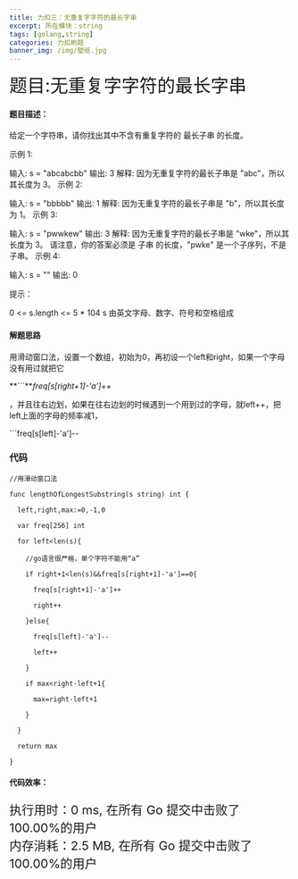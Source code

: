 ```yaml
---
title: 力扣三：无重复字字符的最长字串
excerpt: 所在模块：string
tags: [golang,string]
categories: 力扣刷题
banner_img: /img/壁纸.jpg
---
```


<font size=6px>题目:无重复字字符的最长字串</font>

#### 题目描述：

给定一个字符串，请你找出其中不含有重复字符的 最长子串 的长度。

示例 1:

输入: s = "abcabcbb"
输出: 3 
解释: 因为无重复字符的最长子串是 "abc"，所以其长度为 3。
示例 2:

输入: s = "bbbbb"
输出: 1
解释: 因为无重复字符的最长子串是 "b"，所以其长度为 1。
示例 3:

输入: s = "pwwkew"
输出: 3
解释: 因为无重复字符的最长子串是 "wke"，所以其长度为 3。
     请注意，你的答案必须是 子串 的长度，"pwke" 是一个子序列，不是子串。
示例 4:

输入: s = ""
输出: 0


提示：

0 <= s.length <= 5 * 104
s 由英文字母、数字、符号和空格组成

#### 解题思路 

用滑动窗口法，设置一个数组，初始为0，再初设一个left和right，如果一个字母没有用过就把它

**```***freq[s[right+1]-'a']++*

，并且往右边划，如果在往右边划的时候遇到一个用到过的字母，就left++，把left上面的字母的频率减1，

\```freq[s[left]-'a']--



### 代码

```golang
//用滑动窗口法

func lengthOfLongestSubstring(s string) int {

  left,right,max:=0,-1,0

  var freq[256] int

  for left<len(s){

​    //go语言很严格，单个字符不能用“a”

​    if right+1<len(s)&&freq[s[right+1]-'a']==0{

​      freq[s[right+1]-'a']++

​      right++

​    }else{

​      freq[s[left]-'a']--

​      left++

​    }

​    if max<right-left+1{

​      max=right-left+1

​    }

  }

  return max

}
```

#### 代码效率：

<p class="note note-primary"; style="font-size:22px">
   执行用时：0 ms, 在所有 Go 提交中击败了100.00%的用户<br>
   内存消耗：2.5 MB, 在所有 Go 提交中击败了100.00%的用户
</p>

